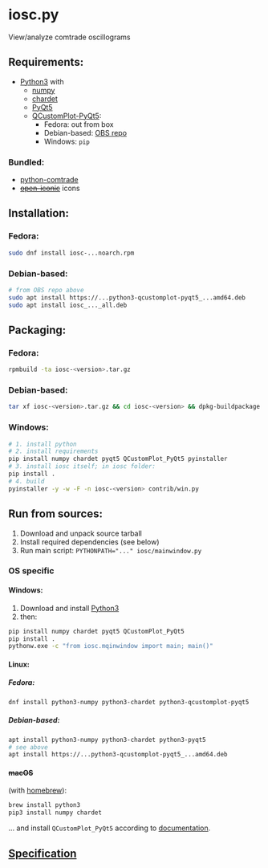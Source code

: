 # iosc.py

View/analyze comtrade oscillograms

## Requirements:
- [Python3](https://www.python.org/) with
  - [numpy](https://numpy.org/)
  - [chardet](https://github.com/chardet/chardet)
  - [PyQt5](https://www.riverbankcomputing.com/software/pyqt/)
  - [QCustomPlot-PyQt5](https://pypi.org/project/QCustomPlot-PyQt5/):
     * Fedora: out from box
     * Debian-based: [OBS repo](https://build.opensuse.org/package/show/home:sergeyopensuse:gpxviewer/python-qcustomplot-pyqt)
     * Windows: `pip`

### Bundled:
- [python-comtrade](https://github.com/dparrini/python-comtrade)
- [~~open-iconic~~](https://github.com/iconic/open-iconic) icons

## Installation:
### Fedora:

```sh
sudo dnf install iosc-...noarch.rpm
```

### Debian-based:

```sh
# from OBS repo above
sudo apt install https://...python3-qcustomplot-pyqt5_...amd64.deb
sudo apt install iosc_..._all.deb
```

## Packaging:

### Fedora:

```sh
rpmbuild -ta iosc-<version>.tar.gz
```

### Debian-based:

```sh
tar xf iosc-<version>.tar.gz && cd iosc-<version> && dpkg-buildpackage
```

### Windows:

```sh
# 1. install python
# 2. install requirements
pip install numpy chardet pyqt5 QCustomPlot_PyQt5 pyinstaller
# 3. install iosc itself; in iosc folder:
pip install .
# 4. build
pyinstaller -y -w -F -n iosc-<version> contrib/win.py
```

## Run from sources:

1. Download and unpack source tarball
2. Install required dependencies (see below)
3. Run main script: `PYTHONPATH="..." iosc/mainwindow.py`

### OS specific
#### Windows:

1. Download and install [Python3](https://www.python.org/downloads/windows/)
2. then:

```cmd
pip install numpy chardet pyqt5 QCustomPlot_PyQt5
pip install .
pythonw.exe -c "from iosc.mqinwindow import main; main()"
```

#### Linux:
##### Fedora:

```sh
dnf install python3-numpy python3-chardet python3-qcustomplot-pyqt5
```

##### Debian-based:

```sh
apt install python3-numpy python3-chardet python3-pyqt5
# see above
apt install https://...python3-qcustomplot-pyqt5_...amd64.deb
```

#### ~~macOS~~

(with [homebrew](https://brew.sh/)):

```sh
brew install python3
pip3 install numpy chardet
```

&hellip; and install `QCustomPlot_PyQt5` according to [documentation](https://github.com/salsergey/QCustomPlot-PyQt#macos).

## [Specification](https://github.com/michDaven/AbScan-TechReq)
